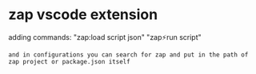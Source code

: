 # zap vscode extension 
  adding commands:
    "zap:load script json"
    "zap:zap:run script"

    and in configurations you can search for zap and put in the path of zap project or package.json itself

    
